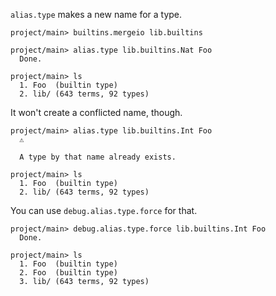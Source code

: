 `alias.type` makes a new name for a type.

``` ucm :hide
project/main> builtins.mergeio lib.builtins
```

``` ucm
project/main> alias.type lib.builtins.Nat Foo
  Done.

project/main> ls
  1. Foo  (builtin type)
  2. lib/ (643 terms, 92 types)

```

It won't create a conflicted name, though.

``` ucm :error
project/main> alias.type lib.builtins.Int Foo
  ⚠️
  
  A type by that name already exists.

```

``` ucm
project/main> ls
  1. Foo  (builtin type)
  2. lib/ (643 terms, 92 types)

```

You can use `debug.alias.type.force` for that.

``` ucm
project/main> debug.alias.type.force lib.builtins.Int Foo
  Done.

project/main> ls
  1. Foo  (builtin type)
  2. Foo  (builtin type)
  3. lib/ (643 terms, 92 types)

```
